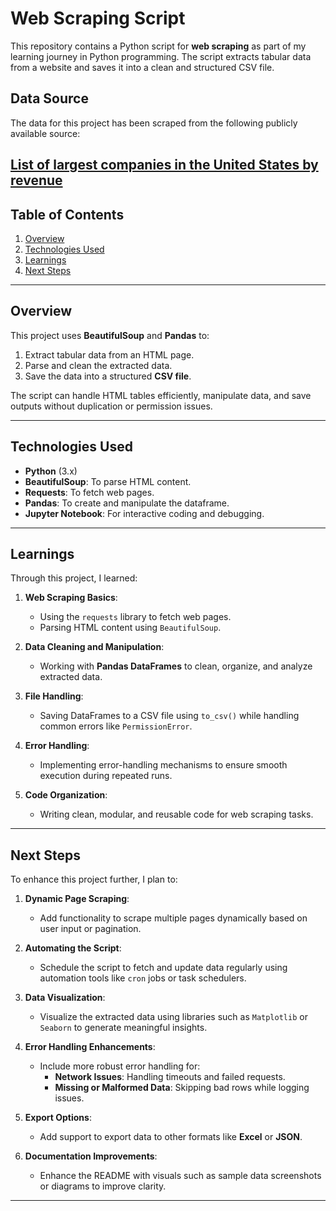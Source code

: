 # Web Scraping Script

This repository contains a Python script for **web scraping** as part of my learning journey in Python programming. The script extracts tabular data from a website and saves it into a clean and structured CSV file.
## Data Source

The data for this project has been scraped from the following publicly available source:

**[
List of largest companies in the United States by revenue](https://en.wikipedia.org/wiki/List_of_largest_companies_in_the_United_States_by_revenue)**
---

## Table of Contents
1. [Overview](#overview)
2. [Technologies Used](#technologies-used)
3. [Learnings](#learnings)
4. [Next Steps](#next-steps)


---

## Overview

This project uses **BeautifulSoup** and **Pandas** to:
1. Extract tabular data from an HTML page.
2. Parse and clean the extracted data.
3. Save the data into a structured **CSV file**.

The script can handle HTML tables efficiently, manipulate data, and save outputs without duplication or permission issues.

---

## Technologies Used

- **Python** (3.x)
- **BeautifulSoup**: To parse HTML content.
- **Requests**: To fetch web pages.
- **Pandas**: To create and manipulate the dataframe.
- **Jupyter Notebook**: For interactive coding and debugging.

---

## Learnings

Through this project, I learned:

1. **Web Scraping Basics**: 
   - Using the `requests` library to fetch web pages.
   - Parsing HTML content using `BeautifulSoup`.

2. **Data Cleaning and Manipulation**: 
   - Working with **Pandas DataFrames** to clean, organize, and analyze extracted data.

3. **File Handling**: 
   - Saving DataFrames to a CSV file using `to_csv()` while handling common errors like `PermissionError`.

4. **Error Handling**: 
   - Implementing error-handling mechanisms to ensure smooth execution during repeated runs.

5. **Code Organization**: 
   - Writing clean, modular, and reusable code for web scraping tasks.

---

## Next Steps

To enhance this project further, I plan to:

1. **Dynamic Page Scraping**:  
   - Add functionality to scrape multiple pages dynamically based on user input or pagination.

2. **Automating the Script**:  
   - Schedule the script to fetch and update data regularly using automation tools like `cron` jobs or task schedulers.

3. **Data Visualization**:  
   - Visualize the extracted data using libraries such as `Matplotlib` or `Seaborn` to generate meaningful insights.

4. **Error Handling Enhancements**:  
   - Include more robust error handling for:
     - **Network Issues**: Handling timeouts and failed requests.
     - **Missing or Malformed Data**: Skipping bad rows while logging issues.

5. **Export Options**:  
   - Add support to export data to other formats like **Excel** or **JSON**.

6. **Documentation Improvements**:  
   - Enhance the README with visuals such as sample data screenshots or diagrams to improve clarity.

---

